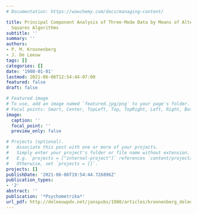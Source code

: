 ```yaml
---
# Documentation: https://wowchemy.com/docs/managing-content/

title: Principal Component Analysis of Three-Mode Data by Means of Alternating Least
  Squares Algorithms
subtitle: ''
summary: ''
authors:
- P. M. Kroonenberg
- J. De Leeuw
tags: []
categories: []
date: '1980-01-01'
lastmod: 2021-06-06T12:54:44-07:00
featured: false
draft: false

# Featured image
# To use, add an image named `featured.jpg/png` to your page's folder.
# Focal points: Smart, Center, TopLeft, Top, TopRight, Left, Right, BottomLeft, Bottom, BottomRight.
image:
  caption: ''
  focal_point: ''
  preview_only: false

# Projects (optional).
#   Associate this post with one or more of your projects.
#   Simply enter your project's folder or file name without extension.
#   E.g. `projects = ["internal-project"]` references `content/project/deep-learning/index.md`.
#   Otherwise, set `projects = []`.
projects: []
publishDate: '2021-06-06T19:54:44.726896Z'
publication_types:
- '2'
abstract: ''
publication: '*Psychometrika*'
url_pdf: http://deleeuwpdx.net/janspubs/1980/articles/kroonenberg_deleeuw_A_80.pdf
---
```

